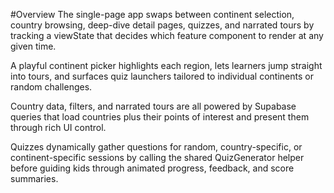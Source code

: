 #Overview
The single-page app swaps between continent selection, country browsing, deep-dive detail pages, quizzes, and narrated tours by tracking a viewState that decides which feature component to render at any given time.

A playful continent picker highlights each region, lets learners jump straight into tours, and surfaces quiz launchers tailored to individual continents or random challenges.

Country data, filters, and narrated tours are all powered by Supabase queries that load countries plus their points of interest and present them through rich UI control.

Quizzes dynamically gather questions for random, country-specific, or continent-specific sessions by calling the shared QuizGenerator helper before guiding kids through animated progress, feedback, and score summaries.